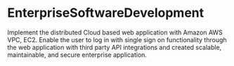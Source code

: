 # EnterpriseSoftwareDevelopment
Implement the distributed Cloud based web application with Amazon AWS VPC, EC2.
Enable the user to log in with single sign on functionality 
through the web application with third party API integrations and 
created scalable, maintainable, and secure enterprise application. 
